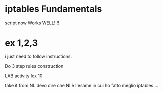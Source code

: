 # iptables Fundamentals

script now Works WELL!!!!



# ex 1,2,3


i just need to follow instructions:

Do 3 step rules construction 

LAB activity lex 10

take it from NI. devo dire che NI è l'esame in cui ho fatto meglio iptables....

